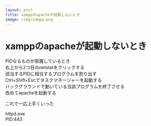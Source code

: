```yaml
---
layout: post
title: xamppのapacheが起動しないとき
image: /img/xampp.png
---
```


# xamppのapacheが起動しないとき

PIDなるものが邪魔しているとき   
右上から2つ目のnetstatをクリックする   
該当するPIDに相当するプログラムを割り出す   
Ctrl+Shift+Escでタスクマネージャーを起動する   
バックグラウンドで動いている当該プログラムを終了させる   
改めてapacheを起動する   

これで一応上手くいった   

httpd.exe   
PID:443   
